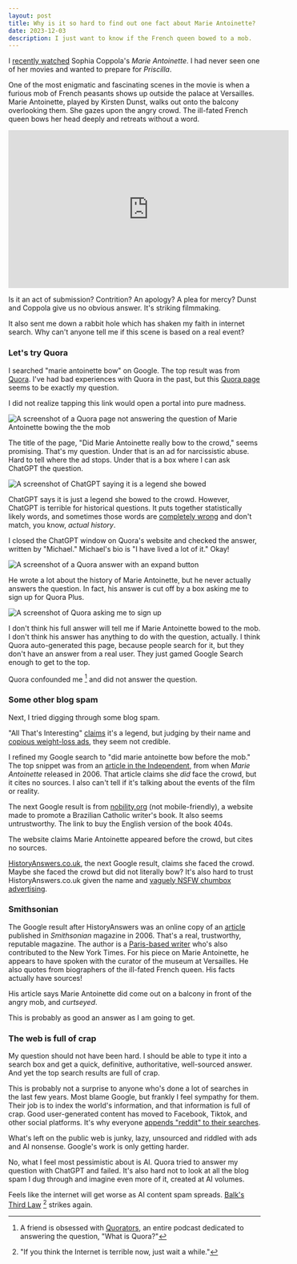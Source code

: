```yaml
---
layout: post
title: Why is it so hard to find out one fact about Marie Antoinette?
date: 2023-12-03
description: I just want to know if the French queen bowed to a mob.
---
```


<script>
  import {base} from '$app/paths';
</script>

I [recently watched](https://letterboxd.com/kyle_nazario/films/diary/for/2023/12/02/) Sophia Coppola's _Marie Antoinette_. I had never seen one of her movies and wanted to prepare for _Priscilla_.

One of the most enigmatic and fascinating scenes in the movie is when a furious mob of French peasants shows up outside the palace at Versailles. Marie Antoinette, played by Kirsten Dunst, walks out onto the balcony overlooking them. She gazes upon the angry crowd. The ill-fated French queen bows her head deeply and retreats without a word.

<iframe width="560" height="315" src="https://www.youtube-nocookie.com/embed/nYg5Xg5sgss?si=2yNlz_EHuVkaP5KY" title="YouTube video player" frameborder="0" allow="accelerometer; autoplay; clipboard-write; encrypted-media; gyroscope; picture-in-picture; web-share" allowfullscreen></iframe>

Is it an act of submission? Contrition? An apology? A plea for mercy? Dunst and Coppola give us no obvious answer. It's striking filmmaking.

It also sent me down a rabbit hole which has shaken my faith in internet search. Why can't anyone tell me if this scene is based on a real event?

### Let's try Quora

I searched "marie antoinette bow" on Google. The top result was from [Quora](https://www.quora.com). I've had bad experiences with Quora in the past, but this [Quora page](https://www.quora.com/Did-Marie-Antoinette-really-bow-to-the-crowd) seems to be exactly my question.

I did not realize tapping this link would open a portal into pure madness.

![A screenshot of a Quora page not answering the question of Marie Antoinette bowing the the mob](marie-search-2.png)

The title of the page, "Did Marie Antoinette really bow to the crowd," seems promising. That's my question. Under that is an ad for narcissistic abuse. Hard to tell where the ad stops. Under that is a box where I can ask ChatGPT the question.

![A screenshot of ChatGPT saying it is a legend she bowed](marie-search-3.png)

ChatGPT says it is just a legend she bowed to the crowd. However, ChatGPT is terrible for historical questions. It puts together statistically likely words, and sometimes those words are [completely wrong](https://stratechery.com/2022/ai-homework/) and don't match, you know, _actual history_.

I closed the ChatGPT window on Quora's website and checked the answer, written by "Michael." Michael's bio is "I have lived a lot of it." Okay!

![A screenshot of a Quora answer with an expand button](marie-search-4.png)

He wrote a lot about the history of Marie Antoinette, but he never actually answers the question. In fact, his answer is cut off by a box asking me to sign up for Quora Plus.

![A screenshot of Quora asking me to sign up](marie-search-5.png)

I don't think his full answer will tell me if Marie Antoinette bowed to the mob. I don't think his answer has anything to do with the question, actually. I think Quora auto-generated this page, because people search for it, but they don't have an answer from a real user. They just gamed Google Search enough to get to the top.

Quora confounded me [^1] and did not answer the question.

### Some other blog spam

Next, I tried digging through some blog spam.

"All That's Interesting" [claims](https://allthatsinteresting.com/marie-antoinette-death) it's a legend, but judging by their name and [copious weight-loss ads]({base}/img/marie-search-6.png), they seem not credible.

I refined my Google search to "did marie antoinette bow before the mob." The top snippet was from an [article in the Independent](https://www.independent.co.uk/arts-entertainment/films/features/queen-fatale-there-s-something-about-marie-6230917.html), from when _Marie Antoinette_ released in 2006. That article claims she _did_ face the crowd, but it cites no sources. I also can't tell if it's talking about the events of the film or reality.

The next Google result is from [nobility.org](https://nobility.org/2012/03/marie-antoinette-alone/) (not mobile-friendly), a website made to promote a Brazilian Catholic writer's book. It also seems untrustworthy. The link to buy the English version of the book 404s.

The website claims Marie Antoinette appeared before the crowd, but cites no sources.

[HistoryAnswers.co.uk](https://www.historyanswers.co.uk/kings-queens/marie-antoinette-the-hated-queen/), the next Google result, claims she faced the crowd. Maybe she faced the crowd but did not literally bow? It's also hard to trust HistoryAnswers.co.uk given the name and [vaguely NSFW chumbox advertising]({base}/img/marie-search-7.png).

### Smithsonian

The Google result after HistoryAnswers was an online copy of an [article](https://www.smithsonianmag.com/history/marie-antoinette-134629573/) published in _Smithsonian_ magazine in 2006. That's a real, trustworthy, reputable magazine. The author is a [Paris-based writer](https://www.smithsonianmag.com/author/richard-covington/) who's also contributed to the New York Times. For his piece on Marie Antoinette, he appears to have spoken with the curator of the museum at Versailles. He also quotes from biographers of the ill-fated French queen. His facts actually have sources!

His article says Marie Antoinette did come out on a balcony in front of the angry mob, and _curtseyed_.

This is probably as good an answer as I am going to get.

### The web is full of crap

My question should not have been hard. I should be able to type it into a search box and get a quick, definitive, authoritative, well-sourced answer. And yet the top search results are full of crap.

This is probably not a surprise to anyone who's done a lot of searches in the last few years. Most blame Google, but frankly I feel sympathy for them. Their job is to index the world's information, and that information is full of crap. Good user-generated content has moved to Facebook, Tiktok, and other social platforms. It's why everyone [appends "reddit" to their searches](https://old.reddit.com/r/CasualConversation/comments/r2020w/does_anyone_else_google_something_and_add_reddit/).

What's left on the public web is junky, lazy, unsourced and riddled with ads and AI nonsense. Google's work is only getting harder.

No, what I feel most pessimistic about is AI. Quora tried to answer my question with ChatGPT and failed. It's also hard not to look at all the blog spam I dug through and imagine even more of it, created at AI volumes.

Feels like the internet will get worse as AI content spam spreads. [Balk's Third Law](https://www.theawl.com/2016/11/the-spirit-of-the-internet/) [^2] strikes again.

[^1]: A friend is obsessed with [Quorators](https://www.youtube.com/channel/UChmiXKcdz-YDi7Ti73cR5VA), an entire podcast dedicated to answering the question, "What is Quora?"
[^2]: "If you think the Internet is terrible now, just wait a while."
